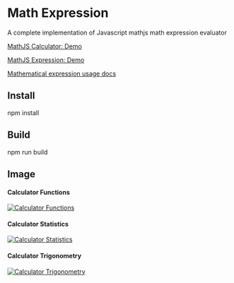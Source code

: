 # Math Expression

A complete implementation of Javascript mathjs math expression evaluator

<a href="https://www.dznequeo.net/awsapi/site/calculator/" target="_blank">MathJS Calculator: Demo</a>

<a href="https://www.dznequeo.net/awsapi/site/calculator/expression" target="_blank">MathJS Expression: Demo</a>

<a href="https://mathjs.org/docs/reference/functions.html" target="_blank">Mathematical expression usage docs</a>

## Install
npm install

## Build
npm run build 


## Image

#### Calculator Functions

[![Calculator Functions](https://nequeo-public.s3.ap-southeast-2.amazonaws.com/media/mathjs-calculator-functions.png)](https://www.dznequeo.net/awsapi/site/calculator/)


#### Calculator Statistics

[![Calculator Statistics](https://nequeo-public.s3.ap-southeast-2.amazonaws.com/media/mathjs-calculator-statistics.png)](https://www.dznequeo.net/awsapi/site/calculator/)


#### Calculator Trigonometry

[![Calculator Trigonometry](https://nequeo-public.s3.ap-southeast-2.amazonaws.com/media/mathjs-calculator-trigonometry.png)](https://www.dznequeo.net/awsapi/site/calculator/)
